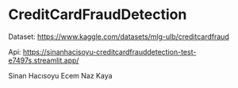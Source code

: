 # CreditCardFraudDetection

Dataset:
https://www.kaggle.com/datasets/mlg-ulb/creditcardfraud

Api:
https://sinanhacisoyu-creditcardfrauddetection-test-e7497s.streamlit.app/

Sinan Hacısoyu
Ecem Naz Kaya
